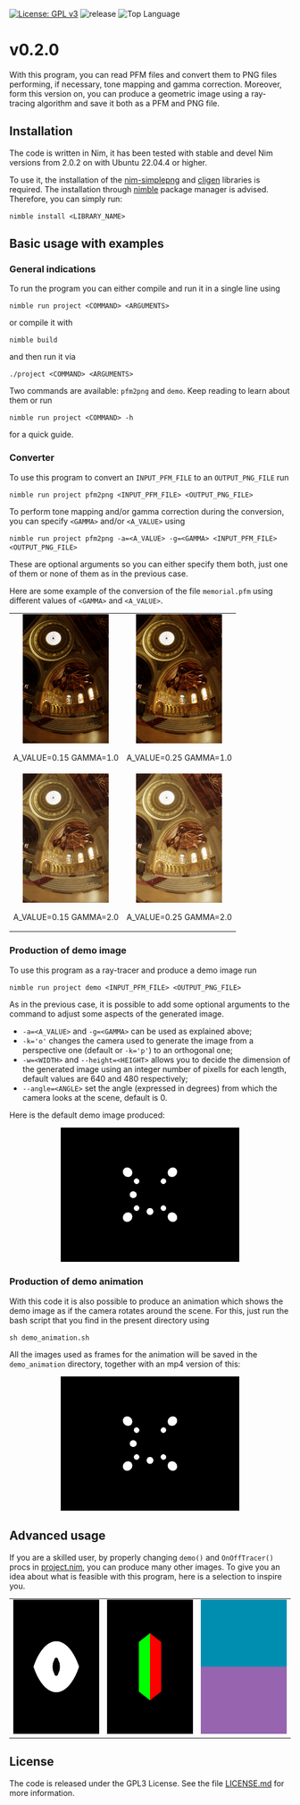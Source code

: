
[![License: GPL v3](https://img.shields.io/badge/License-GPLv3-blue.svg)](https://www.gnu.org/licenses/gpl-3.0)
![release](https://img.shields.io/github/v/release/angela-bonato/RayTracingCourse)
![Top Language](https://img.shields.io/github/languages/top/angela-bonato/RayTracingCourse)

# v0.2.0

With this program, you can read PFM files and convert them to PNG files performing, if necessary, tone mapping and gamma correction. Moreover, form this version on, you can produce a geometric image using a ray-tracing algorithm and save it both as a PFM and PNG file.

## Installation

The code is written in Nim, it has been tested with stable and devel Nim versions from 2.0.2 on with Ubuntu 22.04.4 or higher.

To use it, the installation of the [nim-simplepng](https://github.com/jrenner/nim-simplepng) and [cligen](https://github.com/c-blake/cligen) libraries is required. The installation through [nimble](https://github.com/nim-lang/nimble) package manager is advised. Therefore, you can simply run:

    nimble install <LIBRARY_NAME>

## Basic usage with examples

### General indications

To run the program you can either compile and run it in a single line using

    nimble run project <COMMAND> <ARGUMENTS>

or compile it with

    nimble build

and then run it via

    ./project <COMMAND> <ARGUMENTS>

Two commands are available: `pfm2png` and `demo`. Keep reading to learn about them or run

    nimble run project <COMMAND> -h

for a quick guide.

### Converter

To use this program to convert an `INPUT_PFM_FILE` to an `OUTPUT_PNG_FILE` run  

    nimble run project pfm2png <INPUT_PFM_FILE> <OUTPUT_PNG_FILE>
    
To perform tone mapping and/or gamma correction during the conversion, you can specify `<GAMMA>` and/or `<A_VALUE>` using

    nimble run project pfm2png -a=<A_VALUE> -g=<GAMMA> <INPUT_PFM_FILE> <OUTPUT_PNG_FILE>

These are optional arguments so you can either specify them both, just one of them or none of them as in the previous case.

Here are some example of the conversion of the file `memorial.pfm` using different values of `<GAMMA>` and `<A_VALUE>`.

<p align="center">
<div style="text-align: center;">
<table style="margin: 0px auto;">
    <tr>
        <td> 
            <img src="examples/memorial_1_0.15.png" alt="Image 1" width="154" height="231">
            <p>A_VALUE=0.15  GAMMA=1.0</p> 
        </td>
        <td> 
            <img src="examples/memorial_1_0.25.png" alt="Image 2" width="154" height="231">
            <p>A_VALUE=0.25  GAMMA=1.0</p>
        </td>
    </tr>
    <tr>
        <td> 
            <img src="examples/memorial_2_0.15.png" alt="Image 3" width="154" height="231">
            <p>A_VALUE=0.15  GAMMA=2.0</p>
        </td>
        <td> 
            <img src="examples/memorial_2_0.25.png" alt="Image 4" width="154" height="231">
            <p>A_VALUE=0.25  GAMMA=2.0</p>
        </td>
    </tr>
</table>
</div>

### Production of demo image

To use this program as a ray-tracer and produce a demo image run

    nimble run project demo <INPUT_PFM_FILE> <OUTPUT_PNG_FILE>

As in the previous case, it is possible to add some optional arguments to the command to adjust some aspects of the generated image. 
- `-a=<A_VALUE>` and `-g=<GAMMA>` can be used as explained above;
- `-k='o'` changes the camera used to generate the image from a perspective one (default or `-k='p'`) to an orthogonal one;
- `-w=<WIDTH>` and `--height=<HEIGHT>` allows you to decide the dimension of the generated image using an integer number of pixells for each length, default values are 640 and 480 respectively;
- `--angle=<ANGLE>` set the angle (expressed in degrees) from which the camera looks at the scene, default is 0.

Here is the default demo image produced:

<p align="center">
<img  style="center" src="examples/demo.png" width="320" height="240">

### Production of demo animation

With this code it is also possible to produce an animation which shows the demo image as if the camera rotates around the scene. For this, just run the bash script that you find in the present directory using

    sh demo_animation.sh

All the images used as frames for the animation will be saved in the `demo_animation` directory, together with an mp4 version of this:

<p align="center">
<img  style="center" src="examples/spheres-perspective.gif" width="320" height="240">

## Advanced usage

If you are a skilled user, by properly changing `demo()` and `OnOffTracer()` procs in [project.nim](./src/project.nim), you can produce many other images. To give you an idea about what is feasible with this program, here is a selection to inspire you.

<div style="text-align: center;">
<table style="margin: 0px auto;">
    <tr>
        <td> 
            <img src="examples/csg.png" alt="Image 1" width="320" height="240">
        </td>
        <td> 
            <img src="examples/parallelepiped.png" alt="Image 2" width="320" height="240">
        </td>
        <td> 
            <img src="examples/plane.png" alt="Image 3" width="320" height="240">
        </td>
    </tr>
</table>
</div>

## License

The code is released under the GPL3 License. See the file [LICENSE.md](./LICENSE.md) for more information.